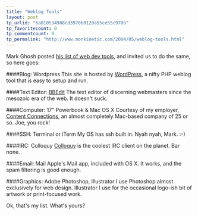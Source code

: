 ```yaml
---
title: "Weblog Tools"
layout: post
tp_urlid: "6a010534988cd3970b0120a55ce55c970b"
tp_favoritecount: 0
tp_commentcount: 0
tp_permalink: "http://www.monkinetic.com/2004/05/weblog-tools.html"
---
```

Mark Ghosh posted <a href="http://weblogtoolscollection.com/archives/2004/05/11/the-tools-of-my-trade/">his list of web dev tools</a>, and invited us to do the same, so here goes:

####Blog: Wordpress
This site is hosted by <a href="http://wordpress.org">WordPress</a>, a nifty PHP weblog tool that is easy to setup and run.

####Text Editor: <a href="http://www.barebones.com">BBEdit</a>
The text editor of discerning webmasters since the mesozoic era of the web. It doesn&#39;t suck.

####Computer: 17&quot; Powerbook &amp; Mac OS X
Courtesy of my employer, <a href="http://www.contentconnections.com">Content Connections</a>, an almost completely Mac-based company of 25 or so. Joe, you rock!

####SSH: Terminal or iTerm
My OS has ssh built in. Nyah nyah, Mark. :-)

####IRC: Colloquy
<a href="http://www.colloquy.info">Colloquy</a> is the coolest IRC client on the planet. Bar none.

####Email: Mail
Apple&#39;s Mail app, included with OS X. It works, and the spam filtering is good enough.

####Graphics: Adobe Photoshop, Illustrator
I use Photoshop almost exclusively for web design. Illustrator I use for the occasional logo-ish bit of artwork or print-focused work.

Ok, that&#39;s my list. What&#39;s yours?
